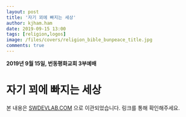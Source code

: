 ```yaml
---
layout: post
title: '자기 꾀에 빠지는 세상'
author: kjham.ham
date: 2019-09-15 13:00
tags: [religion,logos]
image: /files/covers/religion_bible_bunpeace_title.jpg
comments: true
---
```


**2019년 9월 15일, 번동평화교회 3부예배**

# 자기 꾀에 빠지는 세상

본 내용은 [SWDEVLAB.COM](https://swdevlab.com/69) 으로 이관되었습니다.
링크를 통해 확인해주세요.